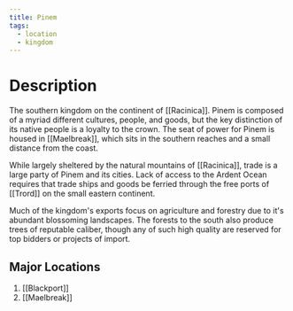 ```yaml
---
title: Pinem
tags:
  - location
  - kingdom
---
```

# Description

The southern kingdom on the continent of [[Racinica]]. Pinem is composed of a myriad different cultures, people, and goods, but the key distinction of its native people is a loyalty to the crown. The seat of power for Pinem is housed in [[Maelbreak]], which sits in the southern reaches and a small distance from the coast.

While largely sheltered by the natural mountains of [[Racinica]], trade is a large party of Pinem and its cities. Lack of access to the Ardent Ocean requires that trade ships and goods be ferried through the free ports of [[Trord]] on the small eastern continent.

Much of the kingdom's exports focus on agriculture and forestry due to it's abundant blossoming landscapes. The forests to the south also produce trees of reputable caliber, though any of such high quality are reserved for top bidders or projects of import.
## Major Locations

1. [[Blackport]]
2. [[Maelbreak]]